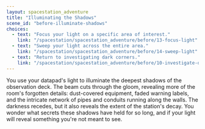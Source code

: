 ```yaml
---
layout: spacestation_adventure
title: "Illuminating the Shadows"
scene_id: "before-illuminate-shadows"
choices:
  - text: "Focus your light on a specific area of interest."
    link: "/spacestation/spacestation_adventure/before/13-focus-light"
  - text: "Sweep your light across the entire area."
    link: "/spacestation/spacestation_adventure/before/14-sweep-light"
  - text: "Return to investigating dark corners."
    link: "/spacestation/spacestation_adventure/before/10-investigate-dark-corners"
---
```


You use your datapad's light to illuminate the deepest shadows of the observation deck. The beam cuts through the gloom, revealing more of the room's forgotten details: dust-covered equipment, faded warning labels, and the intricate network of pipes and conduits running along the walls. The darkness recedes, but it also reveals the extent of the station's decay. You wonder what secrets these shadows have held for so long, and if your light will reveal something you're not meant to see.
